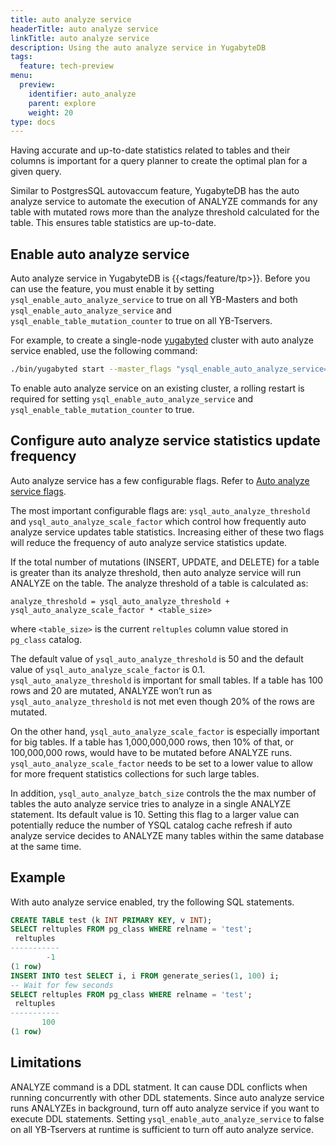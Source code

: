 ```yaml
---
title: auto analyze service
headerTitle: auto analyze service
linkTitle: auto analyze service
description: Using the auto analyze service in YugabyteDB
tags:
  feature: tech-preview
menu:
  preview:
    identifier: auto_analyze
    parent: explore
    weight: 20
type: docs
---
```


Having accurate and up-to-date statistics related to tables and their columns is important for a query planner to create the optimal plan for a given query.

Similar to PostgresSQL autovaccum feature, YugabyteDB has the auto analyze service to automate the execution of ANALYZE commands for any table with mutated rows more than the analyze threshold calculated for the table. This ensures table statistics are up-to-date.


## Enable auto analyze service

Auto analyze service in YugabyteDB is {{<tags/feature/tp>}}. Before you can use the feature, you must enable it by setting `ysql_enable_auto_analyze_service` to true on all YB-Masters and both `ysql_enable_auto_analyze_service` and `ysql_enable_table_mutation_counter` to true on all YB-Tservers.

For example, to create a single-node [yugabyted](../../../../reference/configuration/yugabyted/) cluster with auto analyze service enabled, use the following command:

```sh
./bin/yugabyted start --master_flags "ysql_enable_auto_analyze_service=true" --tserver_flags "ysql_enable_auto_analyze_service=true,ysql_enable_table_mutation_counter=true"
```

To enable auto analyze service on an existing cluster, a rolling restart is required for setting `ysql_enable_auto_analyze_service` and `ysql_enable_table_mutation_counter` to true.


## Configure auto analyze service statistics update frequency

Auto analyze service has a few configurable flags. Refer to [Auto analyze service flags](../../preview/reference/configuration/yb-tserver#auto-analyze-service-flags).

The most important configurable flags are: `ysql_auto_analyze_threshold` and `ysql_auto_analyze_scale_factor` which control how frequently auto analyze service updates table statistics. Increasing either of these two flags will reduce the frequency of auto analyze service statistics update.

If the total number of mutations (INSERT, UPDATE, and DELETE) for a table is greater than its analyze threshold, then auto analyze service will run ANALYZE on the table. The analyze threshold of a table is calculated as:

```
analyze_threshold = ysql_auto_analyze_threshold + ysql_auto_analyze_scale_factor * <table_size>
```

where `<table_size>` is the current `reltuples` column value stored in `pg_class` catalog.

The default value of `ysql_auto_analyze_threshold` is 50 and the default value of `ysql_auto_analyze_scale_factor` is 0.1.
`ysql_auto_analyze_threshold` is important for small tables. If a table has 100 rows and 20 are mutated, ANALYZE won’t run as `ysql_auto_analyze_threshold` is not met even though 20% of the rows are mutated.

On the other hand, `ysql_auto_analyze_scale_factor` is especially important for big tables. If a table has 1,000,000,000 rows, then 10% of that, or 100,000,000 rows, would have to be mutated before ANALYZE runs. `ysql_auto_analyze_scale_factor` needs to be set to a lower value to allow for more frequent statistics collections for such large tables.

In addition, `ysql_auto_analyze_batch_size` controls the the max number of tables the auto analyze service tries to analyze in a single ANALYZE statement. Its default value is 10. Setting this flag to a larger value can potentially reduce the number of YSQL catalog cache refresh if auto analyze service decides to ANALYZE many tables within the same database at the same time.


## Example
With auto analyze service enabled, try the following SQL statements.
```sql
CREATE TABLE test (k INT PRIMARY KEY, v INT);
SELECT reltuples FROM pg_class WHERE relname = 'test';
 reltuples 
-----------
        -1
(1 row)
INSERT INTO test SELECT i, i FROM generate_series(1, 100) i;
-- Wait for few seconds
SELECT reltuples FROM pg_class WHERE relname = 'test';
 reltuples
-----------
       100
(1 row)
```

## Limitations
ANALYZE command is a DDL statment. It can cause DDL conflicts when running concurrently with other DDL statements.
Since auto analyze service runs ANALYZEs in background, turn off auto analyze service if you want to execute DDL statements.
Setting `ysql_enable_auto_analyze_service` to false on all YB-Tservers at runtime is sufficient to turn off auto analyze service.
